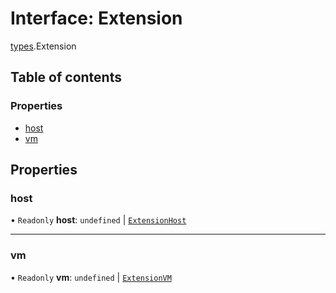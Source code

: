 # Interface: Extension

[types](../modules/types.md).Extension

## Table of contents

### Properties

- [host](types.Extension.md#host)
- [vm](types.Extension.md#vm)

## Properties

### host

• `Readonly` **host**: `undefined` \| [`ExtensionHost`](types.ExtensionHost.md)

___

### vm

• `Readonly` **vm**: `undefined` \| [`ExtensionVM`](types.ExtensionVM.md)
